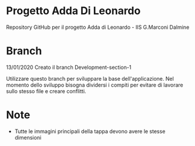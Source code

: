 # Progetto Adda Di Leonardo
Repository GitHub per il progetto Adda di Leonardo - IIS G.Marconi Dalmine

# Branch
13/01/2020 Creato il branch Development-section-1 

Utilizzare questo branch per sviluppare la base dell'applicazione. Nel momento dello sviluppo bisogna dividersi i compiti per evitare di lavorare sullo stesso file e creare conflitti. 

# Note
- Tutte le immagini principali della tappa devono avere le stesse dimensioni
